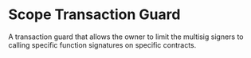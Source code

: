 # Scope Transaction Guard

A transaction guard that allows the owner to limit the multisig signers to calling specific function signatures on specific contracts.
